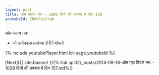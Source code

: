 ```yaml
---
layout: post
title: ओम पसाय नमः - 1008 दिनों की तपस्या में दिन 158
youtubeId: ZNOKFezSrqA
---
```

 
 
 ओम पसाय नमः  
 
 -  जो प्रत्येकाला भ्रमांच्या दोरीने बांधतो 
 
  
 
  
 
 
 
 
 
 


{% include youtubePlayer.html id=page.youtubeId %}
 
[Next]({{ site.baseurl }}{% link  split2/_posts/2014-09-18-ओम महा ठिपसे नमः - 1008 दिनों की तपस्या में दिन 157.md%})
 
